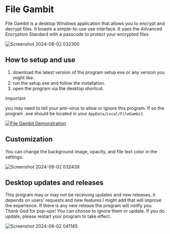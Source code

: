 # File Gambit

File Gambit is a desktop Windows application that allows you to encrypt and decrypt files. It boasts a simple-to-use use interface. It uses the Advanced Encryption Standard with a passcode to protect your encrypted files.

![Screenshot 2024-08-02 032300](https://github.com/user-attachments/assets/5ec59776-92b8-46fb-ac36-59689d2a2f2d)

## How to setup and use
1. download the latest version of the program setup.exe or any version you might like.
2. run the setup.exe and follow the installation.
3. open the program via the desktop shortcut.

> [!IMPORTANT]
> you may need to tell your anti-virus to allow or ignore this program. If so the program .exe should be located in your ```AppData/Local/FileGambit```.

[![File Gambit Demonstration]([videoframe_0](https://github.com/user-attachments/assets/79bcff27-f81b-4dad-870f-103af6d949b6)
)](https://www.youtube.com/watch?v=bgx4HhHvzI4)

## Customization
You can change the background image, opacity, and file text color in the settings.

![Screenshot 2024-08-02 032439](https://github.com/user-attachments/assets/e5561c1e-24c7-412e-ac6d-4c4a5db74de9)

## Desktop updates and releases
This program may or may not be receiving updates and new releases, it depends on users' requests and new features I might add that will improve the experience. If there is any new release the program will notify you. Thank God for pop-ups! You can choose to ignore them or update. If you do update, please restart your program to take effect.

![Screenshot 2024-08-02 041145](https://github.com/user-attachments/assets/a2269be4-1b0d-4b2e-b501-0ae8772b7ec9)
